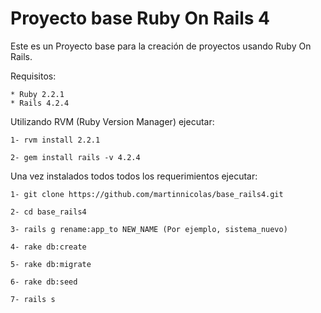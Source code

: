 # Proyecto base Ruby On Rails 4

Este es un Proyecto base para la creación de proyectos usando Ruby On Rails.

Requisitos:

	* Ruby 2.2.1
	* Rails 4.2.4

Utilizando RVM (Ruby Version Manager) ejecutar:

	1- rvm install 2.2.1

	2- gem install rails -v 4.2.4


Una vez instalados todos todos los requerimientos ejecutar:

	1- git clone https://github.com/martinnicolas/base_rails4.git

	2- cd base_rails4

	3- rails g rename:app_to NEW_NAME (Por ejemplo, sistema_nuevo)

	4- rake db:create

	5- rake db:migrate

	6- rake db:seed

	7- rails s